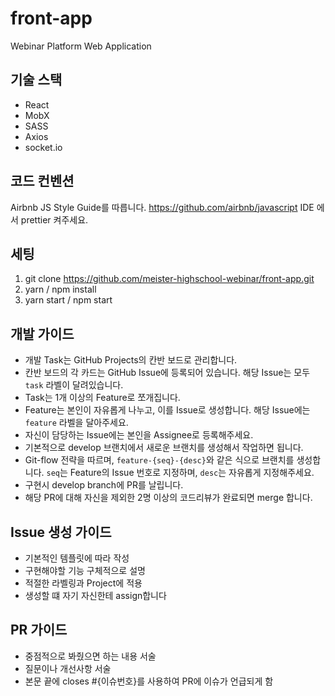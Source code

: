 # front-app
Webinar Platform Web Application

## 기술 스택
- React
- MobX
- SASS
- Axios
- socket.io

## 코드 컨벤션
Airbnb JS Style Guide를 따릅니다.
https://github.com/airbnb/javascript
IDE 에서 prettier 켜주세요.

## 세팅
1. git clone https://github.com/meister-highschool-webinar/front-app.git
2. yarn / npm install
3. yarn start / npm start

## 개발 가이드
- 개발 Task는 GitHub Projects의 칸반 보드로 관리합니다.
- 칸반 보드의 각 카드는 GitHub Issue에 등록되어 있습니다. 해당 Issue는 모두 `task` 라벨이 달려있습니다.
- Task는 1개 이상의 Feature로 쪼개집니다.
- Feature는 본인이 자유롭게 나누고, 이를 Issue로 생성합니다. 해당 Issue에는 `feature` 라벨을 달아주세요.
- 자신이 담당하는 Issue에는 본인을 Assignee로 등록해주세요.
- 기본적으로 develop 브랜치에서 새로운 브랜치를 생성해서 작업하면 됩니다.
- Git-flow 전략을 따르며, `feature-{seq}-{desc}`와 같은 식으로 브랜치를 생성합니다. `seq`는 Feature의 Issue 번호로 지정하며, `desc`는 자유롭게 지정해주세요.
- 구현시 develop branch에 PR를 날립니다.
- 해당 PR에 대해 자신을 제외한 2명 이상의 코드리뷰가 완료되면 merge 합니다.


## Issue 생성 가이드
- 기본적인 템플릿에 따라 작성
- 구현해야할 기능 구체적으로 설명
- 적절한 라벨링과 Project에 적용
- 생성할 떄 자기 자신한테 assign합니다

## PR 가이드
- 중점적으로 봐줬으면 하는 내용 서술
- 질문이나 개선사항 서술
- 본문 끝에 closes #{이슈번호}를 사용하여 PR에 이슈가 언급되게 함
